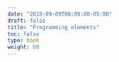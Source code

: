 ```yaml
---
date: "2018-09-09T00:00:00-05:00"
draft: false
title: "Programming elements"
toc: false
type: book
weight: 80
---
```

